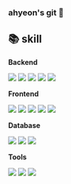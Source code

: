 ### ahyeon's git 👋


## 📚 skill
<p><strong>Backend</strong></p>
  <div>
    <img src="https://img.shields.io/badge/java-%23ED8B00?style=for-the-badge&logo=openjdk&logoColor=white">
    <img src="https://img.shields.io/badge/spring-6DB33F?style=for-the-badge&logo=spring&logoColor=white"> 
    <img src="https://img.shields.io/badge/Spring Boot-6DB33F?style=for-the-badge&logo=spring boot&logoColor=white"> 
    <img src="https://img.shields.io/badge/Spring Data JPA-2C2255?style=for-the-badge&logo=amazondocumentdb&logoColor=white">
    <img src="https://img.shields.io/badge/Thymeleaf-005F0F?style=for-the-badge&logo=Thymeleaf&logoColor=white">
    
  </div>

<p><strong>Frontend</strong></p>
  <div>
    <img src="https://img.shields.io/badge/HTML-239120?style=for-the-badge&logo=html5&logoColor=white">
    <img src="https://img.shields.io/badge/CSS-239120?&style=for-the-badge&logo=css3&logoColor=white"> 
    <img src="https://img.shields.io/badge/JavaScript-F7DF1E?style=for-the-badge&logo=JavaScript&logoColor=white"> 
    <img src="https://img.shields.io/badge/Bootstrap-563D7C?style=for-the-badge&logo=bootstrap&logoColor=white"> 
    <img src="https://img.shields.io/badge/jQuery-0769AD?style=for-the-badge&logo=jquery&logoColor=white"> 
  </div>

<p><strong>Database</strong></p>
  <div>
    <img src="https://img.shields.io/badge/oracle-F80000?style=for-the-badge&logo=oracle&logoColor=white">
    <img src="https://img.shields.io/badge/spring-6DB33F?style=for-the-badge&logo=spring&logoColor=white"> 
    <img src="https://img.shields.io/badge/Spring Boot-6DB33F?style=for-the-badge&logo=spring boot&logoColor=white"> 
  </div>

<p><strong>Tools</strong></p>
  <div>
    <img src="https://img.shields.io/badge/STS 4.19.0-6DB33F?style=for-the-badge&logo=spring&logoColor=white">
    <img src="https://img.shields.io/badge/gradle 8.3-02303A?style=for-the-badge&logo=gradle&logoColor=white">
    <img src="https://img.shields.io/badge/github-181717?style=for-the-badge&logo=github&logoColor=white">
  </div>


<!--
**ahiivii/ahiivii** is a ✨ _special_ ✨ repository because its `README.md` (this file) appears on your GitHub profile.

Here are some ideas to get you started:

- 🔭 I’m currently working on ...
- 🌱 I’m currently learning ...
- 👯 I’m looking to collaborate on ...
- 🤔 I’m looking for help with ...
- 💬 Ask me about ...
- 📫 How to reach me: ...
- 😄 Pronouns: ...
- ⚡ Fun fact: ...
-->
